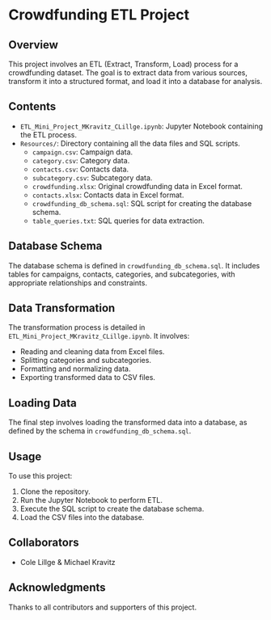 # Crowdfunding ETL Project

## Overview
This project involves an ETL (Extract, Transform, Load) process for a crowdfunding dataset. The goal is to extract data from various sources, transform it into a structured format, and load it into a database for analysis.

## Contents
- `ETL_Mini_Project_MKravitz_CLillge.ipynb`: Jupyter Notebook containing the ETL process.
- `Resources/`: Directory containing all the data files and SQL scripts.
  - `campaign.csv`: Campaign data.
  - `category.csv`: Category data.
  - `contacts.csv`: Contacts data.
  - `subcategory.csv`: Subcategory data.
  - `crowdfunding.xlsx`: Original crowdfunding data in Excel format.
  - `contacts.xlsx`: Contacts data in Excel format.
  - `crowdfunding_db_schema.sql`: SQL script for creating the database schema.
  - `table_queries.txt`: SQL queries for data extraction.

## Database Schema
The database schema is defined in `crowdfunding_db_schema.sql`. It includes tables for campaigns, contacts, categories, and subcategories, with appropriate relationships and constraints.

## Data Transformation
The transformation process is detailed in `ETL_Mini_Project_MKravitz_CLillge.ipynb`. It involves:
- Reading and cleaning data from Excel files.
- Splitting categories and subcategories.
- Formatting and normalizing data.
- Exporting transformed data to CSV files.

## Loading Data
The final step involves loading the transformed data into a database, as defined by the schema in `crowdfunding_db_schema.sql`.

## Usage
To use this project:
1. Clone the repository.
2. Run the Jupyter Notebook to perform ETL.
3. Execute the SQL script to create the database schema.
4. Load the CSV files into the database.


## Collaborators
- Cole Lillge & Michael Kravitz

## Acknowledgments
Thanks to all contributors and supporters of this project.
